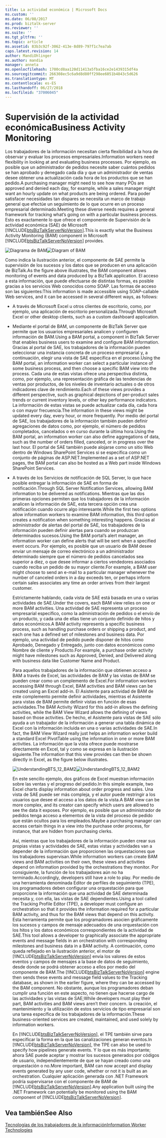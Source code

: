 ```yaml
---
title: La actividad económica | Microsoft Docs
ms.custom: ''
ms.date: 06/08/2017
ms.prod: biztalk-server
ms.reviewer: ''
ms.suite: ''
ms.tgt_pltfrm: ''
ms.topic: article
ms.assetid: 83b3c92f-3062-413e-8d89-797f1c7ea7ab
caps.latest.revision: 14
author: MandiOhlinger
ms.author: mandia
manager: anneta
ms.openlocfilehash: 1700cd8aa120d11413a5fba16ce2e1439315df4a
ms.sourcegitcommit: 266308ec5c6a9d8d80ff298ee6051b4843c5d626
ms.translationtype: MT
ms.contentlocale: es-ES
ms.lasthandoff: 06/27/2018
ms.locfileid: "37006045"
---
```

# <a name="business-activity-monitoring"></a><span data-ttu-id="28054-102">Supervisión de la actividad económica</span><span class="sxs-lookup"><span data-stu-id="28054-102">Business Activity Monitoring</span></span>
<span data-ttu-id="28054-103">Los trabajadores de la información necesitan cierta flexibilidad a la hora de observar y evaluar los procesos empresariales.</span><span class="sxs-lookup"><span data-stu-id="28054-103">Information workers need flexibility in looking at and evaluating business processes.</span></span> <span data-ttu-id="28054-104">Por ejemplo, es posible que un administrador de pedidos necesite saber cuántos pedidos se han aprobado y denegado cada día y que un administrador de ventas desee obtener una actualización cada hora de los productos que se han pedido.</span><span class="sxs-lookup"><span data-stu-id="28054-104">A purchasing manager might need to see how many POs are approved and denied each day, for example, while a sales manager might want an hourly update on what products are being ordered.</span></span> <span data-ttu-id="28054-105">Para poder satisfacer necesidades tan dispares se necesita un marco de trabajo general que efectúe un seguimiento de lo que ocurre en un proceso empresarial determinado.</span><span class="sxs-lookup"><span data-stu-id="28054-105">Meeting these diverse needs requires a general framework for tracking what’s going on with a particular business process.</span></span> <span data-ttu-id="28054-106">Esto es exactamente lo que ofrece el componente de Supervisión de la actividad económica (SAE) de Microsoft [!INCLUDE[btsBizTalkServerNoVersion](../includes/btsbiztalkservernoversion-md.md)].</span><span class="sxs-lookup"><span data-stu-id="28054-106">This is exactly what the Business Activity Monitoring (BAM) component in Microsoft [!INCLUDE[btsBizTalkServerNoVersion](../includes/btsbiztalkservernoversion-md.md)] provides.</span></span>  
  
 <span data-ttu-id="28054-107">![Diagrama de BAM](../core/media/bam-diagram.gif "bam_diagram")</span><span class="sxs-lookup"><span data-stu-id="28054-107">![Diagram of BAM](../core/media/bam-diagram.gif "bam_diagram")</span></span>  
  
 <span data-ttu-id="28054-108">Como indica la ilustración anterior, el componente de SAE permite la supervisión de los sucesos y los datos que se producen en una aplicación de BizTalk.</span><span class="sxs-lookup"><span data-stu-id="28054-108">As the figure above illustrates, the BAM component allows monitoring of events and data produced by a BizTalk application.</span></span> <span data-ttu-id="28054-109">El acceso a esta información, que puede efectuarse de distintas formas, es posible gracias a los servicios Web conocidos como SOAP. Las formas de acceso son las siguientes:</span><span class="sxs-lookup"><span data-stu-id="28054-109">This information is made accessible using SOAP-callable Web services, and it can be accessed in several different ways, as follows:</span></span>  
  
- <span data-ttu-id="28054-110">A través de Microsoft Excel u otros clientes de escritorio, como, por ejemplo, una aplicación de escritorio personalizada.</span><span class="sxs-lookup"><span data-stu-id="28054-110">Through Microsoft Excel or other desktop clients, such as a custom dashboard application.</span></span>  
  
- <span data-ttu-id="28054-111">Mediante el portal de BAM, un componente de BizTalk Server que permite que los usuarios empresariales analicen y configuren información de BAM.</span><span class="sxs-lookup"><span data-stu-id="28054-111">Using a BAM portal, a component in BizTalk Server that enables business users to examine and configure BAM information.</span></span> <span data-ttu-id="28054-112">Gracias al portal de SAE, los trabajadores de la información pueden seleccionar una instancia concreta de un proceso empresarial y, a continuación, elegir una vista de SAE específica en el proceso.</span><span class="sxs-lookup"><span data-stu-id="28054-112">Using the BAM portal, an information worker can select a particular instance of some business process, and then choose a specific BAM view into the process.</span></span> <span data-ttu-id="28054-113">Cada una de estas vistas ofrece una perspectiva distinta, como, por ejemplo, una representación gráfica de las tendencias de ventas por productos, de los niveles de inventario actuales o de otros indicadores clave de rendimiento.</span><span class="sxs-lookup"><span data-stu-id="28054-113">Each of these views provides a different perspective, such as graphical depictions of per-product sales trends or current inventory levels, or other key performance indicators.</span></span> <span data-ttu-id="28054-114">La información de estas vistas se puede actualizar cada día, cada hora o con mayor frecuencia.</span><span class="sxs-lookup"><span data-stu-id="28054-114">The information in these views might be updated every day, every hour, or more frequently.</span></span> <span data-ttu-id="28054-115">Por medio del portal de SAE, los trabajadores de la información también pueden definir agregaciones de datos como, por ejemplo, el número de pedidos completados, cancelados o en curso durante la última hora.</span><span class="sxs-lookup"><span data-stu-id="28054-115">Using the BAM portal, an information worker can also define aggregations of data, such as the number of orders filled, canceled, or in progress over the last hour.</span></span> <span data-ttu-id="28054-116">El portal de SAE también puede alojarse como un sitio Web dentro de Windows SharePoint Services si se especifica como un conjunto de páginas de ASP.NET.</span><span class="sxs-lookup"><span data-stu-id="28054-116">Implemented as a set of ASP.NET pages, the BAM portal can also be hosted as a Web part inside Windows SharePoint Services.</span></span>  
  
- <span data-ttu-id="28054-117">A través de los Servicios de notificación de SQL Server, lo que hace posible entregar la información de SAE en forma de notificación.</span><span class="sxs-lookup"><span data-stu-id="28054-117">Through SQL Server Notification Services, allowing BAM information to be delivered as notifications.</span></span> <span data-ttu-id="28054-118">Mientras que las dos primeras opciones permiten que los trabajadores de la información analicen la información de SAE, esta tercera opción crea una notificación cuando ocurre algo interesante.</span><span class="sxs-lookup"><span data-stu-id="28054-118">While the first two options allow information workers to examine BAM information, this third option creates a notification when something interesting happens.</span></span> <span data-ttu-id="28054-119">Gracias al administrador de alertas del portal de SAE, los trabajadores de la información pueden definir alertas para cuando se produzcan determinados sucesos.</span><span class="sxs-lookup"><span data-stu-id="28054-119">Using the BAM portal’s alert manager, an information worker can define alerts that will be sent when a specified event occurs.</span></span> <span data-ttu-id="28054-120">Por ejemplo, es posible que un usuario de BAM desee enviar un mensaje de correo electrónico a un administrador determinado siempre que el número de pedidos cancelados sea superior a diez, o que desee informar a ciertos vendedores asociados cuando reciba un pedido de su mayor cliente.</span><span class="sxs-lookup"><span data-stu-id="28054-120">For example, a BAM user might choose to send an e-mail to a particular manager whenever the number of canceled orders in a day exceeds ten, or perhaps inform certain sales associates any time an order arrives from their largest customer.</span></span>  
  
  <span data-ttu-id="28054-121">Estrictamente hablando, cada vista de SAE está basada en una o varias actividades de SAE.</span><span class="sxs-lookup"><span data-stu-id="28054-121">Under the covers, each BAM view relies on one or more BAM activities.</span></span> <span data-ttu-id="28054-122">Una actividad de SAE representa un proceso empresarial específico, como la administración de pedidos o el envío de un producto, y cada una de ellas tiene un conjunto definido de hitos y datos económicos.</span><span class="sxs-lookup"><span data-stu-id="28054-122">A BAM activity represents a specific business process, such as handling purchase orders or shipping a product, and each one has a defined set of milestones and business data.</span></span> <span data-ttu-id="28054-123">Por ejemplo, una actividad de pedido puede disponer de hitos como Aprobado, Denegado y Entregado, junto con datos económicos como Nombre de cliente y Producto.</span><span class="sxs-lookup"><span data-stu-id="28054-123">For example, a purchase order activity might have milestones such as Approved, Denied, and Delivered along with business data like Customer Name and Product.</span></span>  
  
  <span data-ttu-id="28054-124">Para aquellos trabajadores de la información que obtienen acceso a BAM a través de Excel, las actividades de BAM y las vistas de BAM se pueden crear como un complemento de Excel.</span><span class="sxs-lookup"><span data-stu-id="28054-124">For information workers accessing BAM through Excel, BAM activities and BAM views can be created using an Excel add-in.</span></span> <span data-ttu-id="28054-125">El Asistente para actividad de BAM de este complemento permite definir actividades, mientras el Asistente para vistas de BAM permite definir vistas en función de esas actividades.</span><span class="sxs-lookup"><span data-stu-id="28054-125">The BAM Activity Wizard for this add-in allows the defining activities, while the BAM View Wizard allows the defining of views based on those activities.</span></span> <span data-ttu-id="28054-126">De hecho, el Asistente para vistas de SAE sólo ayuda a un trabajador de la información a generar una tabla dinámica de Excel con la información incluida en una o varias actividades de SAE.</span><span class="sxs-lookup"><span data-stu-id="28054-126">In fact, the BAM View Wizard really just helps an information worker build a standard Excel PivotTable using the information in one or more BAM activities.</span></span> <span data-ttu-id="28054-127">La información que la vista ofrece puede mostrarse directamente en Excel, tal y como se expresa en la ilustración siguiente.</span><span class="sxs-lookup"><span data-stu-id="28054-127">The information that this view provides can then be shown directly in Excel, as the figure below illustrates.</span></span>  
  
  <span data-ttu-id="28054-128">![](../core/media/understandingbts-12-bam2.gif "UnderstandingBTS_12_BAM2")</span><span class="sxs-lookup"><span data-stu-id="28054-128">![](../core/media/understandingbts-12-bam2.gif "UnderstandingBTS_12_BAM2")</span></span>  
  
  <span data-ttu-id="28054-129">En este sencillo ejemplo, dos gráficos de Excel muestran información sobre las ventas y el progreso del pedido.</span><span class="sxs-lookup"><span data-stu-id="28054-129">In this simple example, two Excel charts display information about order progress and sales.</span></span> <span data-ttu-id="28054-130">Una vista de SAE puede ser más compleja, y el autor puede restringir a los usuarios que desee el acceso a los datos de la vista.</span><span class="sxs-lookup"><span data-stu-id="28054-130">A BAM view can be more complex, and its creator can specify which users are allowed to see the data it exposes.</span></span> <span data-ttu-id="28054-131">Por ejemplo, es posible que un administrador de pedidos tenga acceso a elementos de la vista del proceso de pedido que están ocultos para los empleados.</span><span class="sxs-lookup"><span data-stu-id="28054-131">Maybe a purchasing manager can access certain things in a view into the purchase order process, for instance, that are hidden from purchasing clerks.</span></span>  
  
  <span data-ttu-id="28054-132">Así, mientras que los trabajadores de la información pueden crear sus propias vistas y actividades de SAE, estas vistas y actividades van a depender de la información que proporcionen las orquestaciones que los trabajadores supervisan.</span><span class="sxs-lookup"><span data-stu-id="28054-132">While information workers can create BAM views and BAM activities on their own, these views and activities depend on information provided by the orchestrations they monitor.</span></span> <span data-ttu-id="28054-133">Por consiguiente, la función de los trabajadores aún no ha terminado.</span><span class="sxs-lookup"><span data-stu-id="28054-133">Accordingly, developers still have a role to play.</span></span> <span data-ttu-id="28054-134">Por medio de una herramienta denominada Editor de perfiles de seguimiento (TPE), los programadores deben configurar una orquestación para que proporcione la información que una actividad de SAE determinada necesita y, con ella, las vistas de SAE dependientes.</span><span class="sxs-lookup"><span data-stu-id="28054-134">Using a tool called the Tracking Profile Editor (TPE), a developer must configure an orchestration so that it provides the information required for a particular BAM activity, and thus for the BAM views that depend on this activity.</span></span> <span data-ttu-id="28054-135">Esta herramienta permite que los programadores asocien gráficamente los sucesos y campos de mensaje adecuados de una orquestación con los hitos y los datos económicos correspondientes de la actividad de SAE.</span><span class="sxs-lookup"><span data-stu-id="28054-135">This tool allows a developer to graphically associate the appropriate events and message fields in an orchestration with corresponding milestones and business data in a BAM activity.</span></span> <span data-ttu-id="28054-136">A continuación, como queda reflejado en la ilustración anterior, el motor de [!INCLUDE[btsBizTalkServerNoVersion](../includes/btsbiztalkservernoversion-md.md)] envía los valores de estos eventos y campos de mensajes a la base de datos de seguimiento, desde donde se podrá obtener acceso a ellos por medio del componente de BAM.</span><span class="sxs-lookup"><span data-stu-id="28054-136">The [!INCLUDE[btsBizTalkServerNoVersion](../includes/btsbiztalkservernoversion-md.md)] engine then sends these events and message field values to the Tracking database, as shown in the earlier figure, where they can be accessed by the BAM component.</span></span> <span data-ttu-id="28054-137">No obstante, aunque los programadores deban cumplir una función en este aspecto, no tienen que hacerse cargo de las actividades y las vistas de SAE;</span><span class="sxs-lookup"><span data-stu-id="28054-137">While developers must play their part, BAM activities and BAM views aren’t their concern.</span></span> <span data-ttu-id="28054-138">la creación, el mantenimiento y la utilización de estos servicios de tipo empresarial son una tarea específica de los trabajadores de la información.</span><span class="sxs-lookup"><span data-stu-id="28054-138">These business-oriented services are created, maintained, and used solely by information workers.</span></span>  
  
  <span data-ttu-id="28054-139">En [!INCLUDE[btsBizTalkServerNoVersion](../includes/btsbiztalkservernoversion-md.md)], el TPE también sirve para especificar la forma en la que las canalizaciones generan eventos.</span><span class="sxs-lookup"><span data-stu-id="28054-139">In [!INCLUDE[btsBizTalkServerNoVersion](../includes/btsbiztalkservernoversion-md.md)], the TPE can also be used to specify how pipelines generate events.</span></span> <span data-ttu-id="28054-140">Y lo que es más importante; ahora SAE puede aceptar y mostrar los sucesos generados por códigos de usuario, independientemente de que se hayan creado como una orquestación o no.</span><span class="sxs-lookup"><span data-stu-id="28054-140">More important, BAM can now accept and display events generated by any user code, whether or not it is built as an orchestration.</span></span> <span data-ttu-id="28054-141">Cualquier aplicación generada con .NET Framework podría supervisarse con el componente de BAM de [!INCLUDE[btsBizTalkServerNoVersion](../includes/btsbiztalkservernoversion-md.md)].</span><span class="sxs-lookup"><span data-stu-id="28054-141">Any application built using the .NET Framework can potentially be monitored using the BAM component of [!INCLUDE[btsBizTalkServerNoVersion](../includes/btsbiztalkservernoversion-md.md)].</span></span>  
  
## <a name="see-also"></a><span data-ttu-id="28054-142">Vea también</span><span class="sxs-lookup"><span data-stu-id="28054-142">See Also</span></span>  
 [<span data-ttu-id="28054-143">Tecnologías de los trabajadores de la información</span><span class="sxs-lookup"><span data-stu-id="28054-143">Information Worker Technologies</span></span>](../core/information-worker-technologies.md)